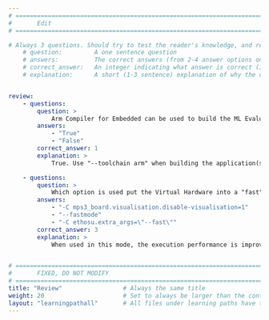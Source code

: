 ```yaml
---
# ================================================================================
#       Edit
# ================================================================================

# Always 3 questions. Should try to test the reader's knowledge, and reinforce the key points you want them to remember.
    # question:         A one sentence question
    # answers:          The correct answers (from 2-4 answer options only). Should be surrounded by quotes.
    # correct_answer:   An integer indicating what answer is correct (index starts from 0)
    # explanation:      A short (1-3 sentence) explanation of why the correct answer is correct. Can add aditional context if desired


review:
    - questions:
        question: >
            Arm Compiler for Embedded can be used to build the ML Evaluation Kit
        answers:
            - "True"
            - "False"
        correct_answer: 1
        explanation: >
            True. Use "--toolchain arm" when building the application(s).

    - questions:
        question: >
            Which option is used put the Virtual Hardware into a "fast" mode?
        answers:
            - "-C mps3_board.visualisation.disable-visualisation=1"
            - "--fastmode"
            - "-C ethosu.extra_args=\"--fast\""
        correct_answer: 3
        explanation: >
            When used in this mode, the execution performance is improved, but any timing information output should be ignored.


# ================================================================================
#       FIXED, DO NOT MODIFY
# ================================================================================
title: "Review"                 # Always the same title
weight: 20                      # Set to always be larger than the content in this path
layout: "learningpathall"       # All files under learning paths have this same wrapper
---
```

